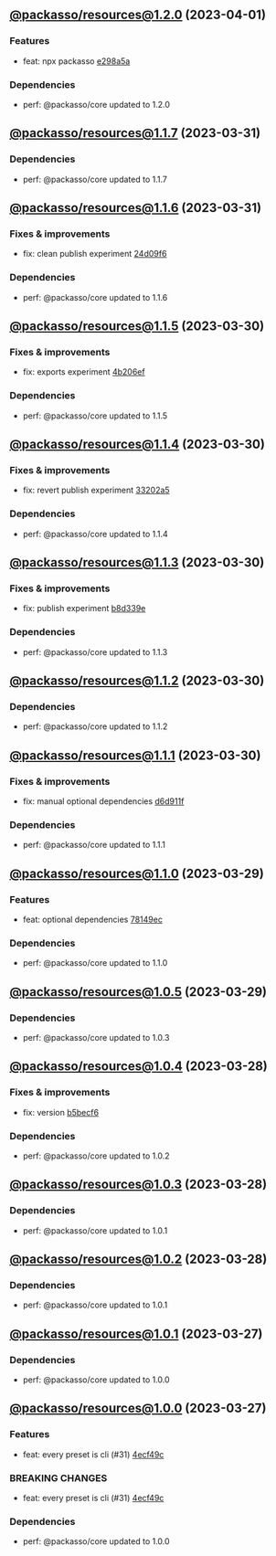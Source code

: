 ## [@packasso/resources@1.2.0](https://github.com/qiwi/packasso/compare/2023.3.31-packasso.resources.1.1.7-f0...2023.4.1-packasso.resources.1.2.0-f0) (2023-04-01)

### Features
* feat: npx packasso [e298a5a](https://github.com/qiwi/packasso/commit/e298a5a02497b5f8c02044cf9aa65c94bf76b0f7)

### Dependencies
* perf: @packasso/core updated to 1.2.0

## [@packasso/resources@1.1.7](https://github.com/qiwi/packasso/compare/2023.3.31-packasso.resources.1.1.6-f0...2023.3.31-packasso.resources.1.1.7-f0) (2023-03-31)

### Dependencies
* perf: @packasso/core updated to 1.1.7

## [@packasso/resources@1.1.6](https://github.com/qiwi/packasso/compare/2023.3.30-packasso.resources.1.1.5-f0...2023.3.31-packasso.resources.1.1.6-f0) (2023-03-31)

### Fixes & improvements
* fix: clean publish experiment [24d09f6](https://github.com/qiwi/packasso/commit/24d09f6b6bf550618b470c9ad5b85c7186350bfd)

### Dependencies
* perf: @packasso/core updated to 1.1.6

## [@packasso/resources@1.1.5](https://github.com/qiwi/packasso/compare/2023.3.30-packasso.resources.1.1.4-f0...2023.3.30-packasso.resources.1.1.5-f0) (2023-03-30)

### Fixes & improvements
* fix: exports experiment [4b206ef](https://github.com/qiwi/packasso/commit/4b206efaab3bded0e89e03fb1a6025253e29ce82)

### Dependencies
* perf: @packasso/core updated to 1.1.5

## [@packasso/resources@1.1.4](https://github.com/qiwi/packasso/compare/2023.3.30-packasso.resources.1.1.3-f0...2023.3.30-packasso.resources.1.1.4-f0) (2023-03-30)

### Fixes & improvements
* fix: revert publish experiment [33202a5](https://github.com/qiwi/packasso/commit/33202a5ca8e3d59cd203960af423e4b2cd0c90f3)

### Dependencies
* perf: @packasso/core updated to 1.1.4

## [@packasso/resources@1.1.3](https://github.com/qiwi/packasso/compare/2023.3.30-packasso.resources.1.1.2-f0...2023.3.30-packasso.resources.1.1.3-f0) (2023-03-30)

### Fixes & improvements
* fix: publish experiment [b8d339e](https://github.com/qiwi/packasso/commit/b8d339e959390e6ab39f24ef6ceaa19d54586e80)

### Dependencies
* perf: @packasso/core updated to 1.1.3

## [@packasso/resources@1.1.2](https://github.com/qiwi/packasso/compare/2023.3.30-packasso.resources.1.1.1-f0...2023.3.30-packasso.resources.1.1.2-f0) (2023-03-30)

### Dependencies
* perf: @packasso/core updated to 1.1.2

## [@packasso/resources@1.1.1](https://github.com/qiwi/packasso/compare/2023.3.29-packasso.resources.1.1.0-f0...2023.3.30-packasso.resources.1.1.1-f0) (2023-03-30)

### Fixes & improvements
* fix: manual optional dependencies [d6d911f](https://github.com/qiwi/packasso/commit/d6d911ffd30ed94e528eeade78fe11d011ddcfcf)

### Dependencies
* perf: @packasso/core updated to 1.1.1

## [@packasso/resources@1.1.0](https://github.com/qiwi/packasso/compare/2023.3.29-packasso.resources.1.0.5-f0...2023.3.29-packasso.resources.1.1.0-f0) (2023-03-29)

### Features
* feat: optional dependencies [78149ec](https://github.com/qiwi/packasso/commit/78149ec559effebd05bf94ce43a92fb8573d42fe)

### Dependencies
* perf: @packasso/core updated to 1.1.0

## [@packasso/resources@1.0.5](https://github.com/qiwi/packasso/compare/2023.3.28-packasso.resources.1.0.4-f0...2023.3.29-packasso.resources.1.0.5-f0) (2023-03-29)

### Dependencies
* perf: @packasso/core updated to 1.0.3

## [@packasso/resources@1.0.4](https://github.com/qiwi/packasso/compare/2023.3.28-packasso.resources.1.0.3-f0...2023.3.28-packasso.resources.1.0.4-f0) (2023-03-28)

### Fixes & improvements
* fix: version [b5becf6](https://github.com/qiwi/packasso/commit/b5becf63f27b765e9d93378f53d54da456c8df4f)

### Dependencies
* perf: @packasso/core updated to 1.0.2

## [@packasso/resources@1.0.3](https://github.com/qiwi/packasso/compare/2023.3.28-packasso.resources.1.0.2-f0...2023.3.28-packasso.resources.1.0.3-f0) (2023-03-28)

### Dependencies
* perf: @packasso/core updated to 1.0.1

## [@packasso/resources@1.0.2](https://github.com/qiwi/packasso/compare/2023.3.27-packasso.resources.1.0.1-f0...2023.3.28-packasso.resources.1.0.2-f0) (2023-03-28)

### Dependencies
* perf: @packasso/core updated to 1.0.1

## [@packasso/resources@1.0.1](https://github.com/qiwi/packasso/compare/2023.3.27-packasso.resources.1.0.0-f0...2023.3.27-packasso.resources.1.0.1-f0) (2023-03-27)

### Dependencies
* perf: @packasso/core updated to 1.0.0

## [@packasso/resources@1.0.0](https://github.com/qiwi/packasso/compare/undefined...2023.3.27-packasso.resources.1.0.0-f0) (2023-03-27)

### Features
* feat: every preset is cli (#31) [4ecf49c](https://github.com/qiwi/packasso/commit/4ecf49cc42ab0823867e1631adb760d23968f32b)

### BREAKING CHANGES
* feat: every preset is cli (#31) [4ecf49c](https://github.com/qiwi/packasso/commit/4ecf49cc42ab0823867e1631adb760d23968f32b)

### Dependencies
* perf: @packasso/core updated to 1.0.0
